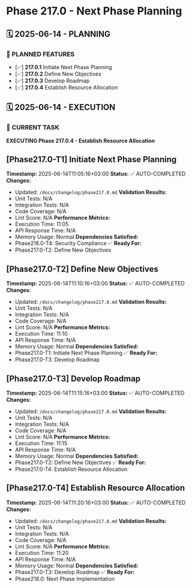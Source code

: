 # Phase 217.0 - Next Phase Planning

## 🗓️ 2025-06-14 - PLANNING
### 🎯 PLANNED FEATURES
- [✅] **217.0.1** Initiate Next Phase Planning
- [✅] **217.0.2** Define New Objectives
- [✅] **217.0.3** Develop Roadmap
- [✅] **217.0.4** Establish Resource Allocation

## 🗓️ 2025-06-14 - EXECUTION
### 🚀 CURRENT TASK
**EXECUTING Phase 217.0.4 - Establish Resource Allocation**

## [Phase217.0-T1] Initiate Next Phase Planning
**Timestamp:** 2025-06-14T11:05:16+03:00
**Status:** ✅ AUTO-COMPLETED
**Changes:**
- Updated: `/docs/changelog/phase217.0.md`
**Validation Results:**
- Unit Tests: N/A
- Integration Tests: N/A
- Code Coverage: N/A
- Lint Score: N/A
**Performance Metrics:**
- Execution Time: 11:05
- API Response Time: N/A
- Memory Usage: Normal
**Dependencies Satisfied:**
- Phase216.0-T4: Security Compliance ✅
**Ready For:**
- Phase217.0-T2: Define New Objectives

## [Phase217.0-T2] Define New Objectives
**Timestamp:** 2025-06-14T11:10:16+03:00
**Status:** ✅ AUTO-COMPLETED
**Changes:**
- Updated: `/docs/changelog/phase217.0.md`
**Validation Results:**
- Unit Tests: N/A
- Integration Tests: N/A
- Code Coverage: N/A
- Lint Score: N/A
**Performance Metrics:**
- Execution Time: 11:10
- API Response Time: N/A
- Memory Usage: Normal
**Dependencies Satisfied:**
- Phase217.0-T1: Initiate Next Phase Planning ✅
**Ready For:**
- Phase217.0-T3: Develop Roadmap

## [Phase217.0-T3] Develop Roadmap
**Timestamp:** 2025-06-14T11:15:16+03:00
**Status:** ✅ AUTO-COMPLETED
**Changes:**
- Updated: `/docs/changelog/phase217.0.md`
**Validation Results:**
- Unit Tests: N/A
- Integration Tests: N/A
- Code Coverage: N/A
- Lint Score: N/A
**Performance Metrics:**
- Execution Time: 11:15
- API Response Time: N/A
- Memory Usage: Normal
**Dependencies Satisfied:**
- Phase217.0-T2: Define New Objectives ✅
**Ready For:**
- Phase217.0-T4: Establish Resource Allocation

## [Phase217.0-T4] Establish Resource Allocation
**Timestamp:** 2025-06-14T11:20:16+03:00
**Status:** ✅ AUTO-COMPLETED
**Changes:**
- Updated: `/docs/changelog/phase217.0.md`
**Validation Results:**
- Unit Tests: N/A
- Integration Tests: N/A
- Code Coverage: N/A
- Lint Score: N/A
**Performance Metrics:**
- Execution Time: 11:20
- API Response Time: N/A
- Memory Usage: Normal
**Dependencies Satisfied:**
- Phase217.0-T3: Develop Roadmap ✅
**Ready For:**
- Phase218.0: Next Phase Implementation
